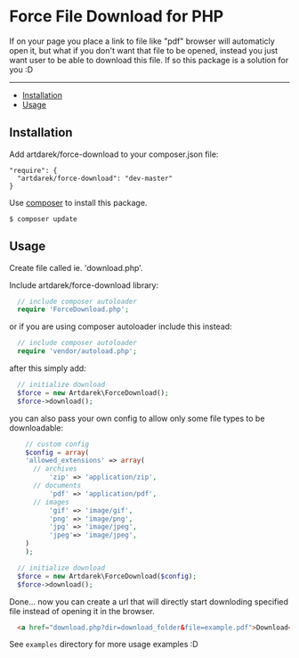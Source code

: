 # Force File Download for PHP
If on your page you place a link to file like "pdf" browser will automaticly
open it, but what if you don't want that file to be opened, instead you just
want user to be able to download this file. If so this package is a solution
for you :D

---

- [Installation](#installation)
- [Usage](#usage)

## Installation

Add artdarek/force-download to your composer.json file:

```
"require": {
  "artdarek/force-download": "dev-master"
}
```
 
Use [composer](http://getcomposer.org) to install this package.

```
$ composer update
```

## Usage

Create file called ie. 'download.php'.

Include artdarek/force-download library:

```php
  // include composer autoloader 
  require 'ForceDownload.php';
```

or if you are using composer autoloader include this instead:

```php
  // include composer autoloader 
  require 'vendor/autoload.php';
```

after this simply add:

```php
  // initialize download
  $force = new Artdarek\ForceDownload();
  $force->download();
```

you can also pass your own config to allow only some file types to be downloadable:

```php
	// custom config
	$config = array(
    'allowed_extensions' => array(
      // archives
          'zip' => 'application/zip',
      // documents
          'pdf' => 'application/pdf',
      // images
          'gif' => 'image/gif',
          'png' => 'image/png',
          'jpg' => 'image/jpeg',
          'jpeg'=> 'image/jpeg',
    )
	);

  // initialize download
  $force = new Artdarek\ForceDownload($config);
  $force->download();
```


Done... now you can create a url that will directly start
downloding specified file instead of opening it in the browser.

```html
  <a href="download.php?dir=download_folder&file=example.pdf">Download</a>
```

See ``examples`` directory for more usage examples :D
